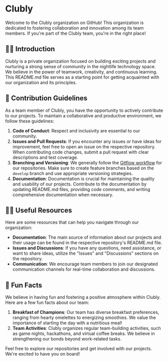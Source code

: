 
# Clubly

Welcome to the Clubly organization on GitHub! This organization is dedicated to fostering collaboration and innovation among its team members. If you're part of the Clubly team, you're in the right place!

## 🙋‍♀️ Introduction

Clubly is a private organization focused on building exciting projects and nurturing a strong sense of community in the nightlife technology space. We believe in the power of teamwork, creativity, and continuous learning. This README.md file serves as a starting point for getting acquainted with our organization and its principles.

## 🌈 Contribution Guidelines

As a team member of Clubly, you have the opportunity to actively contribute to our projects. To maintain a collaborative and productive environment, we follow these guidelines:

1. **Code of Conduct**: Respect and inclusivity are essential to our community.
3. **Issues and Pull Requests**: If you encounter any issues or have ideas for improvement, feel free to open an issue on the respective repository. When contributing code changes, submit a pull request with clear descriptions and test coverage.
4. **Branching and Versioning**: We generally follow the [Gitflow workflow](https://www.atlassian.com/git/tutorials/comparing-workflows/gitflow-workflow) for our repositories. Make sure to create feature branches based on the `develop` branch and use appropriate versioning strategies.
5. **Documentation**: Documentation is crucial for maintaining the quality and usability of our projects. Contribute to the documentation by updating README.md files, providing code comments, and writing comprehensive documentation when necessary.

## 👩‍💻 Useful Resources

Here are some resources that can help you navigate through our organization:

- **Documentation**: The main source of information about our projects and their usage can be found in the respective repository's README.md file.
- **Issues and Discussions**: If you have any questions, need assistance, or want to share ideas, utilize the "Issues" and "Discussions" sections on the repository.
- **Communication**: We encourage team members to join our designated communication channels for real-time collaboration and discussions.

## 🍿 Fun Facts

We believe in having fun and fostering a positive atmosphere within Clubly. Here are a few fun facts about our team:

1. **Breakfast of Champions**: Our team has diverse breakfast preferences, ranging from hearty omelettes to energizing smoothies. We value the importance of starting the day with a nutritious meal!
2. **Team Activities**: Clubly organizes regular team-building activities, such as game nights, hackathons, and virtual coffee breaks. We believe in strengthening our bonds beyond work-related tasks.

Feel free to explore our repositories and get involved with our projects. We're excited to have you on board!
